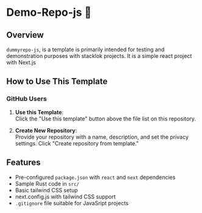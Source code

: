 # Demo-Repo-js  💛

## Overview

`dummyrepo-js`, is a template is primarily intended for testing and
demonstration purposes with stacklok projects. It is a simple react project with
Next.js

## How to Use This Template

### GitHub Users

1. **Use this Template**:  
   Click the "Use this template" button above the file list on this repository.

2. **Create New Repository**:  
   Provide your repository with a name, description, and set the privacy settings. Click "Create repository from template."

## Features

- Pre-configured `package.json` with `react` and `next` dependencies
- Sample Rust code in `src/`
- Basic tailwind CSS setup
- next.config.js with tailwind CSS support
- `.gitignore` file suitable for JavaSript projects
